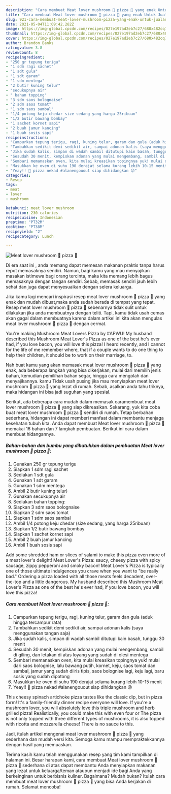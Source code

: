 ```yaml
---
description: "Cara membuat Meat lover mushroom 🍄 pizza 🍕 yang enak Untuk Jualan"
title: "Cara membuat Meat lover mushroom 🍄 pizza 🍕 yang enak Untuk Jualan"
slug: 921-cara-membuat-meat-lover-mushroom-pizza-yang-enak-untuk-jualan
date: 2021-05-04T11:09:42.282Z
image: https://img-global.cpcdn.com/recipes/027e197ad2eb7c27/680x482cq70/meat-lover-mushroom-🍄-pizza-🍕-foto-resep-utama.jpg
thumbnail: https://img-global.cpcdn.com/recipes/027e197ad2eb7c27/680x482cq70/meat-lover-mushroom-🍄-pizza-🍕-foto-resep-utama.jpg
cover: https://img-global.cpcdn.com/recipes/027e197ad2eb7c27/680x482cq70/meat-lover-mushroom-🍄-pizza-🍕-foto-resep-utama.jpg
author: Brandon Banks
ratingvalue: 3.8
reviewcount: 8
recipeingredient:
- "250 gr tepung terigu"
- "1 sdm ragi sachet"
- "1 sdt gula"
- "1 sdt garam"
- "1 sdm mentega"
- "2 butir kuning telur"
- "secukupnya air"
- " bahan topping"
- "3 sdm saos bolognaise"
- "2 sdm saos tomat"
- "1 sdm saos sambal"
- "1/4 potong keju chedar size sedang yang harga 25ribuan"
- "1/2 butir bawang bombay"
- "1 sachet kornet sapi"
- "2 buah jamur kancing"
- "1 buah sosis sapi"
recipeinstructions:
- "Campurkan tepung terigu, ragi, kuning telur, garam dan gula (aduk hingga tercampur rata)"
- "Tambahkan sedikit demi sedikit air, sampai adonan kalis (saya menggunakan tangan saja)"
- "Jika sudah kalis, simpan di wadah sambil ditutupi kain basah, tunggu 30 menit"
- "Sesudah 30 menit, kempiskan adonan yang mulai mengembang, sambil di giling, dan letakan di atas loyang yang sudah di olesi mentega"
- "Sembari memanaskan oven, kita mulai kreasikan topingnya yuk! mulai dari saos bolognise, lalu bawang putih, kornet, keju, saos tomat dan sambal, jamur yang sudah diiris tipis, saos bolognise lagi, keju lagi, baru sosis yang sudah dipotong"
- "Masukkan ke oven di suhu 190 derajat selama kurang lebih 10-15 menit"
- "Yeay!! 🍕 pizza nekad #alanengouout siap dihidangkan 😜"
categories:
- Resep
tags:
- meat
- lover
- mushroom

katakunci: meat lover mushroom 
nutrition: 230 calories
recipecuisine: Indonesian
preptime: "PT32M"
cooktime: "PT38M"
recipeyield: "2"
recipecategory: Lunch

---
```



![Meat lover mushroom 🍄 pizza 🍕](https://img-global.cpcdn.com/recipes/027e197ad2eb7c27/680x482cq70/meat-lover-mushroom-🍄-pizza-🍕-foto-resep-utama.jpg)

Di era  saat ini , anda memang dapat memesan makanan praktis tanpa harus repot memasaknya sendiri. Namun, bagi kamu yang mau menyajikan masakan istimewa bagi orang tercinta, maka kita memang lebih bagus memasaknya dengan tangan sendiri. Sebab, memasak sendiri jauh lebih sehat dan juga dapat menyesuaikan dengan selera keluarga.

Jika kamu lagi mencari inspirasi resep meat lover mushroom 🍄 pizza 🍕 yang enak dan mudah dibuat,maka anda sudah berada di tempat yang tepat. Resep meat lover mushroom 🍄 pizza 🍕  sebenarnya tidak sulit untuk dilakukan jika anda membuatnya dengan teliti. Tapi, kamu tidak usah cemas akan gagal dalam membuatnya 
karena dalam artikel ini kita akan mengulas meat lover mushroom 🍄 pizza 🍕 dengan cermat.  

You&#39;re making Mushroom Meat Lovers Pizza by #APWU! My husband described this Mushroom Meat Lover&#39;s Pizza as one of the best he&#39;s ever had, if you love bacon, you will love this pizza! I heard recently, and I cannot for the life of me remember where, that if a couple wants to do one thing to help their children, it should be to work on their marriage, to.

Nah buat kamu yang akan memasak meat lover mushroom 🍄 pizza 🍕 yang enak, ada beberapa langkah yang bisa dikerjakan, mulai dari memilih jenis bahan, kemudian pemilihan bahan segar, hingga cara mengolah dan menyajikannya. kamu Tidak usah pusing jika mau menyiapkan meat lover mushroom 🍄 pizza 🍕 yang lezat di rumah. Sebab, asalkan anda  tahu triknya, maka hidangan ini bisa jadi suguhan yang spesial.

Berikut, ada beberapa cara mudah dalam memasak caramembuat meat lover mushroom 🍄 pizza 🍕 yang siap dikreasikan. Sekarang, yuk kita coba buat meat lover mushroom 🍄 pizza 🍕 sendiri di rumah. Tetap berbahan sederhana, hidangan ini dapat memberi manfaat dalam membantu menjaga kesehatan tubuh kita. Anda dapat membuat Meat lover mushroom 🍄 pizza 🍕 memakai 16 bahan dan 7 langkah pembuatan. Berikut ini cara dalam membuat hidangannya.

<!--inarticleads1-->

##### Bahan-bahan dan bumbu yang dibutuhkan dalam pembuatan Meat lover mushroom 🍄 pizza 🍕:

1. Gunakan 250 gr tepung terigu
1. Siapkan 1 sdm ragi sachet
1. Sediakan 1 sdt gula
1. Gunakan 1 sdt garam
1. Gunakan 1 sdm mentega
1. Ambil 2 butir kuning telur)
1. Gunakan secukupnya air
1. Sediakan  bahan topping:
1. Siapkan 3 sdm saos bolognaise
1. Siapkan 2 sdm saos tomat
1. Siapkan 1 sdm saos sambal
1. Ambil 1/4 potong keju chedar (size sedang, yang harga 25ribuan)
1. Siapkan 1/2 butir bawang bombay
1. Siapkan 1 sachet kornet sapi
1. Ambil 2 buah jamur kancing
1. Ambil 1 buah sosis sapi


Add some shredded ham or slices of salami to make this pizza even more of a meat lover&#39;s delight! Meat Lover&#39;s Pizza: saucy, cheesy pizza with spicy sausage, zippy pepperoni and smoky bacon! Meat Lover&#39;s Pizza is typically one of those ultimate indulgences you crave when you want to &#34;be really bad.&#34; Ordering a pizza loaded with all those meats feels decadent, over-the-top and a little dangerous. My husband described this Mushroom Meat Lover&#39;s Pizza as one of the best he&#39;s ever had, if you love bacon, you will love this pizza! 

<!--inarticleads2-->

##### Cara membuat Meat lover mushroom 🍄 pizza 🍕:

1. Campurkan tepung terigu, ragi, kuning telur, garam dan gula (aduk hingga tercampur rata)
1. Tambahkan sedikit demi sedikit air, sampai adonan kalis (saya menggunakan tangan saja)
1. Jika sudah kalis, simpan di wadah sambil ditutupi kain basah, tunggu 30 menit
1. Sesudah 30 menit, kempiskan adonan yang mulai mengembang, sambil di giling, dan letakan di atas loyang yang sudah di olesi mentega
1. Sembari memanaskan oven, kita mulai kreasikan topingnya yuk! mulai dari saos bolognise, lalu bawang putih, kornet, keju, saos tomat dan sambal, jamur yang sudah diiris tipis, saos bolognise lagi, keju lagi, baru sosis yang sudah dipotong
1. Masukkan ke oven di suhu 190 derajat selama kurang lebih 10-15 menit
1. Yeay!! 🍕 pizza nekad #alanengouout siap dihidangkan 😜


This cheesy spinach artichoke pizza tastes like the classic dip, but in pizza form! It&#39;s a family-friendly dinner recipe everyone will love. If you&#39;re a mushroom lover, you will absolutely love this triple mushroom and herb grilled pizza! Realistically, you could make this with even four or The pizza is not only topped with three different types of mushrooms, it is also topped with ricotta and mozzarella cheese! There is no sauce to this. 

Jadi, itulah artikel mengenai  meat lover mushroom 🍄 pizza 🍕  yang sederhana dan mudah versi kita. Semoga kamu mampu mempraktekkannya dengan hasil yang memuaskan. 

Terima kasih kamu telah menggunakan resep yang tim kami tampilkan di halaman ini. Besar harapan kami, cara membuat  Meat lover mushroom 🍄 pizza 🍕 sederhana di atas dapat membantu Anda menyiapkan makanan yang lezat untuk keluarga/teman ataupun menjadi ide bagi Anda yang berkeinginan untuk berbisnis kuliner. Bagaimana? Mudah bukan? Itulah cara membuat meat lover mushroom 🍄 pizza 🍕 yang bisa Anda kerjakan di rumah. Selamat mencoba!

